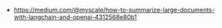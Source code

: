- https://medium.com/@myscale/how-to-summarize-large-documents-with-langchain-and-openai-4312568e80b1
